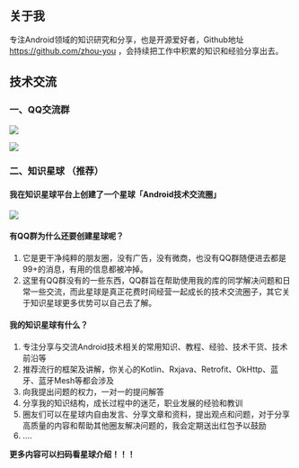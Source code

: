 ## 关于我
专注Android领域的知识研究和分享，也是开源爱好者，Github地址 https://github.com/zhou-you ，会持续把工作中积累的知识和经验分享出去。

## 技术交流
### 一、QQ交流群

[![](https://img.shields.io/badge/%E7%82%B9%E6%88%91%E4%B8%80%E9%94%AE%E5%8A%A0%E5%85%A5QQ%E7%BE%A4-581235049-blue.svg)](http://shang.qq.com/wpa/qunwpa?idkey=1e1f4bcfd8775a55e6cf6411f6ff0e7058ff469ef87c4d1e67890c27f0c5a390)

![](http://img.blog.csdn.net/20170601165330238)

### 二、知识星球 （推荐）
#### 我在知识星球平台上创建了一个星球「Android技术交流圈」

![](https://github.com/zhou-you/RxEasyHttp/blob/master/screenshot/1_1.jpg)

#### 有QQ群为什么还要创建星球呢？
1. 它是更干净纯粹的朋友圈，没有广告，没有微商，也没有QQ群随便进去都是99+的消息，有用的信息都被冲掉。
1. 这里有QQ群没有的一些东西，QQ群旨在帮助使用我的库的同学解决问题和日常一些交流，而此星球是真正花费时间经营一起成长的技术交流圈子，其它关于知识星球更多优势可以自己去了解。

#### 我的知识星球有什么？
1. 专注分享与交流Android技术相关的常用知识、教程、经验、技术干货、技术前沿等 
1. 推荐流行的框架及讲解，你关心的Kotlin、Rxjava、Retrofit、OkHttp、蓝牙、蓝牙Mesh等都会涉及 
1. 向我提出问题的权力，一对一的提问解答
1. 分享我的知识结构，成长过程中的迷茫，职业发展的经验和教训
1. 圈友们可以在星球内自由发言、分享文章和资料，提出观点和问题，对于分享高质量的内容和帮助其他圈友解决问题的，我会定期送出红包予以鼓励
1. ....

**更多内容可以扫码看星球介绍！！！**



